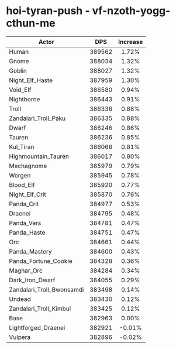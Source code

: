 # hoi-tyran-push - vf-nzoth-yogg-cthun-me
| Actor | DPS | Increase |
|---|:---:|:---:|
|Human|389562|1.72%|
|Gnome|388034|1.32%|
|Goblin|388027|1.32%|
|Night_Elf_Haste|387959|1.30%|
|Void_Elf|386580|0.94%|
|Nightborne|386443|0.91%|
|Troll|386336|0.88%|
|Zandalari_Troll_Paku|386335|0.88%|
|Dwarf|386246|0.86%|
|Tauren|386236|0.85%|
|Kul_Tiran|386066|0.81%|
|Highmountain_Tauren|386017|0.80%|
|Mechagnome|385979|0.79%|
|Worgen|385945|0.78%|
|Blood_Elf|385920|0.77%|
|Night_Elf_Crit|385870|0.76%|
|Panda_Crit|384977|0.53%|
|Draenei|384795|0.48%|
|Panda_Vers|384781|0.47%|
|Panda_Haste|384751|0.47%|
|Orc|384661|0.44%|
|Panda_Mastery|384600|0.43%|
|Panda_Fortune_Cookie|384328|0.36%|
|Maghar_Orc|384284|0.34%|
|Dark_Iron_Dwarf|384055|0.29%|
|Zandalari_Troll_Bwonsamdi|383498|0.14%|
|Undead|383430|0.12%|
|Zandalari_Troll_Kimbul|383425|0.12%|
|Base|382963|0.00%|
|Lightforged_Draenei|382921|-0.01%|
|Vulpera|382896|-0.02%|
